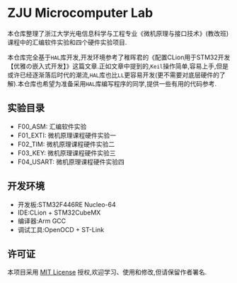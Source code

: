 # ZJU Microcomputer Lab

本仓库整理了浙江大学光电信息科学与工程专业《微机原理与接口技术》(教改班)课程中的汇编软件实验和四个硬件实验项目.

本仓库完全基于`HAL`库开发,开发环境参考了稚晖君的《配置CLion用于STM32开发【优雅の嵌入式开发】》这篇文章.正如文章中提到的,`Keil`操作简单,容易上手,但是或许已经逐渐落后时代的潮流,`HAL`库也比`LL`更容易开发(更不需要对底层硬件的了解).本仓库也希望为准备采用`HAL`库编写程序的同学,提供一些有用的代码参考.

## 实验目录

- F00_ASM: 汇编软件实验
- F01_EXTI: 微机原理课程硬件实验一
- F02_TIM: 微机原理课程硬件实验二
- F03_KEY: 微机原理课程硬件实验三
- F04_USART: 微机原理课程硬件实验四

## 开发环境

- 开发板:STM32F446RE Nucleo-64
- IDE:CLion + STM32CubeMX
- 编译器:Arm GCC
- 调试工具:OpenOCD + ST-Link

## 许可证

本项目采用 [MIT License](LICENSE) 授权,欢迎学习、使用和修改,但请保留作者署名.
